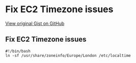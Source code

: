 # Fix EC2 Timezone issues

[View original Gist on GitHub](https://gist.github.com/Integralist/7b9034a9a961bcf76b0d)

## Fix EC2 Timezone issues

```shell
#!/bin/bash
ln -sf /usr/share/zoneinfo/Europe/London /etc/localtime
```

